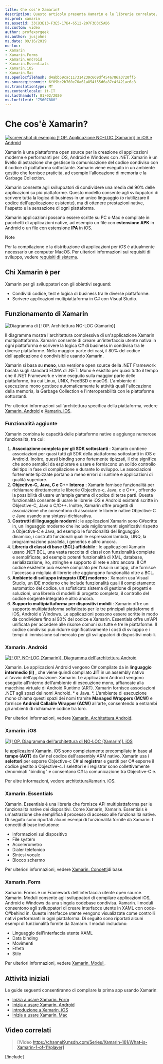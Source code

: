 ```yaml
---
title: Che cos'è Xamarin?
description: Questo articolo presenta Xamarin e le librerie correlate.
ms.prod: xamarin
ms.assetid: 33C83E13-F3E5-17B4-6512-207F3D3C5AB6
ms.custom: video
author: profexorgeek
ms.author: jusjohns
ms.date: 09/16/2019
no-loc:
- Xamarin
- Xamarin.Forms
- Xamarin.Android
- Xamarin.Essentials
- Xamarin.iOS
- Xamarin.Mac
ms.openlocfilehash: d4abb59cac117314239c669df454a786a3720ff5
ms.sourcegitcommit: 6f09bc2b760e76a61a854f55d6a87c4f421ac6c8
ms.translationtype: MT
ms.contentlocale: it-IT
ms.lasthandoff: 01/02/2020
ms.locfileid: "75607880"
---
```

# <a name="what-is-opno-locxamarin"></a>Che cos'è Xamarin?

[![screenshot di esempio [! OP. Applicazione NO-LOC (Xamarin)] in iOS e Android](what-is-xamarin-images/xamarin-app-cropped.png)](what-is-xamarin-images/xamarin-app.png#lightbox)

Xamarin è una piattaforma open source per la creazione di applicazioni moderne e performanti per iOS, Android e Windows con .NET. Xamarin è un livello di astrazione che gestisce la comunicazione del codice condiviso con il codice di piattaforma sottostante. Xamarin viene eseguito in un ambiente gestito che fornisce praticità, ad esempio l'allocazione di memoria e la Garbage Collection.

Xamarin consente agli sviluppatori di condividere una media del 90% delle applicazioni su più piattaforme. Questo modello consente agli sviluppatori di scrivere tutta la logica di business in un unico linguaggio (o riutilizzare il codice dell'applicazione esistente), ma di ottenere prestazioni native, l'aspetto e la sensazione di ogni piattaforma.

Xamarin applicazioni possono essere scritte su PC o Mac e compilate in pacchetti di applicazioni native, ad esempio un file con **estensione APK** in Android o un file con estensione **IPA** in iOS.

> [!NOTE]
> Per la compilazione e la distribuzione di applicazioni per iOS è attualmente necessario un computer MacOS. Per ulteriori informazioni sui requisiti di sviluppo, vedere [requisiti di sistema](~/cross-platform/get-started/requirements.md#macos-requirements).

## <a name="who-opno-locxamarin-is-for"></a>Chi Xamarin è per

Xamarin per gli sviluppatori con gli obiettivi seguenti:

- Condividi codice, test e logica di business tra le diverse piattaforme.
- Scrivere applicazioni multipiattaforma in C# con Visual Studio.

## <a name="how-opno-locxamarin-works"></a>Funzionamento di Xamarin

![Diagramma di [! OP. Architettura NO-LOC (Xamarin)]](what-is-xamarin-images/xamarin-architecture.png)

Il diagramma mostra l'architettura complessiva di un'applicazione Xamarin multipiattaforma. Xamarin consente di creare un'interfaccia utente nativa in ogni piattaforma e scrivere la logica C# di business in condivisa tra le diverse piattaforme. Nella maggior parte dei casi, il 80% del codice dell'applicazione è condivisibile usando Xamarin.

Xamarin si basa su **mono**, una versione open source della .NET Framework basata sugli standard ECMA di .NET. Mono è esistito per quasi tutto il tempo che il .NET Framework e viene eseguito sulla maggior parte delle piattaforme, tra cui Linux, UNIX, FreeBSD e macOS. L'ambiente di esecuzione mono gestisce automaticamente le attività quali l'allocazione della memoria, la Garbage Collection e l'interoperabilità con le piattaforme sottostanti.

Per ulteriori informazioni sull'architettura specifica della piattaforma, vedere [Xamarin. Android](#xamarinandroid) e [Xamarin. iOS](#xamarinios).

### <a name="added-features"></a>Funzionalità aggiunte

Xamarin combina le capacità delle piattaforme native e aggiunge numerose funzionalità, tra cui:

1. **Associazione completa per gli SDK sottostanti** : Xamarin contiene associazioni per quasi tutti gli SDK della piattaforma sottostanti in iOS e Android. Inoltre, questi binding sono fortemente tipizzati, il che significa che sono semplici da esplorare e usare e forniscono un solido controllo del tipo in fase di compilazione e durante lo sviluppo. Le associazioni fortemente tipizzate portano a meno errori di runtime e applicazioni di qualità superiore.
1. **Objective-C, Java, C e C++ Interop** : Xamarin fornisce funzionalità per richiamare direttamente le librerie Objective-c, Java, c e C++ , offrendo la possibilità di usare un'ampia gamma di codice di terze parti. Questa funzionalità consente di usare le librerie iOS e Android esistenti scritte in Objective-C, Java o C/C++. Inoltre, Xamarin offre progetti di associazione che consentono di associare le librerie native Objective-C e Java usando una sintassi dichiarativa.
1. **Costrutti di linguaggio moderni** : le applicazioni Xamarin sono C#scritte in, un linguaggio moderno che include miglioramenti significativi rispetto a Objective-C e Java, ad esempio le funzionalità del linguaggio dinamico, i costrutti funzionali quali le espressioni lambda, LINQ, la programmazione parallela, i generics e altro ancora.
1. **Libreria di classi di base (BCL) affidabile** : le applicazioni Xamarin usano .NET BCL, una vasta raccolta di classi con funzionalità complete e semplificate, ad esempio potenti funzionalità di XML, database, serializzazione, i/o, stringhe e supporto di rete e altro ancora. Il C# codice esistente può essere compilato per l'uso in un'app, che fornisce l'accesso a migliaia di librerie che aggiungono funzionalità oltre a BCL.
1. **Ambiente di sviluppo integrato (IDE) moderno** : Xamarin usa Visual Studio, un IDE moderno che include funzionalità quali il completamento automatico del codice, un sofisticato sistema di gestione di progetti e soluzioni, una libreria di modelli di progetto completa, il controllo del codice sorgente integrato e altro ancora.
1. **Supporto multipiattaforma per dispositivi mobili** : Xamarin offre un supporto multipiattaforma sofisticato per le tre principali piattaforme di iOS, Android e Windows. Le applicazioni possono essere scritte in modo da condividere fino al 90% del codice e Xamarin. Essentials offre un'API unificata per accedere alle risorse comuni su tutte e tre le piattaforme. Il codice condiviso può ridurre significativamente i costi di sviluppo e i tempi di immissione sul mercato per gli sviluppatori di dispositivi mobili.

### <a name="opno-locxamarinandroid"></a>Xamarin. Android

[![[! OP. NO-LOC (Xamarin)]. Diagramma dell'architettura Android](what-is-xamarin-images/android-architecture-cropped.png)](what-is-xamarin-images/android-architecture.png#lightbox)

Xamarin. Le applicazioni Android vengono C# compilate da in **linguaggio intermedio (il)** , che viene quindi compilato **JIT** in un assembly nativo all'avvio dell'applicazione. Xamarin. Le applicazioni Android vengono eseguite all'interno dell'ambiente di esecuzione mono, affiancate alla macchina virtuale di Android Runtime (ART). Xamarin fornisce associazioni .NET agli spazi dei nomi Android. * e Java. *. L'ambiente di esecuzione mono chiama questi spazi dei nomi tramite **Managed Wrappers (MCW)** e fornisce **Android Callable Wrapper (ACW)** all'arte, consentendo a entrambi gli ambienti di richiamare codice tra loro.

Per ulteriori informazioni, vedere [Xamarin. Architettura Android](~/android/internals/architecture.md).

### <a name="opno-locxamarinios"></a>Xamarin. iOS

[![[! OP. Diagramma dell'architettura di NO-LOC (Xamarin)]. iOS](what-is-xamarin-images/ios-architecture-cropped.png)](what-is-xamarin-images/ios-architecture.png#lightbox)

le applicazioni Xamarin. iOS sono completamente precompilate in base al **tempo (AOT)** da C# nel codice dell'assembly ARM nativo. Xamarin usa i **selettori** per esporre Objective-c C# ai **registrar** e gestiti per C# esporre il codice gestito a Objective-c. I selettori e i registrar sono collettivamente denominati "binding" e consentono C# la comunicazione tra Objective-C e.

Per altre informazioni, vedere [architetturaXamarin. iOS](~/ios/internals/architecture.md).

### <a name="opno-locxamarinessentials"></a>Xamarin. Essentials

Xamarin. Essentials è una libreria che fornisce API multipiattaforma per le funzionalità native dei dispositivi. Come Xamarin, Xamarin. Essentials è un'astrazione che semplifica il processo di accesso alle funzionalità native. Di seguito sono riportati alcuni esempi di funzionalità fornite da Xamarin. I concetti di base includono:

- Informazioni sul dispositivo
- File system
- Accelerometro
- Dialer telefonico
- Sintesi vocale
- Blocco schermo

Per ulteriori informazioni, vedere [Xamarin. Concetti](~/essentials/index.md)di base.

### <a name="opno-locxamarinforms"></a>Xamarin. Form

Xamarin. Forms è un Framework dell'interfaccia utente open source. Xamarin. Moduli consente agli sviluppatori di compilare applicazioni iOS, Android e Windows da una singola codebase condivisa. Xamarin. I moduli consentono agli sviluppatori di creare interfacce utente in XAML con code- C#behind in. Queste interfacce utente vengono visualizzate come controlli nativi performanti in ogni piattaforma. Di seguito sono riportati alcuni esempi di funzionalità fornite da Xamarin. I moduli includono:

- Linguaggio dell'interfaccia utente XAML
- Data binding
- Movimenti
- Effetti
- Stile

Per ulteriori informazioni, vedere [Xamarin. Moduli](~/xamarin-forms/index.yml).

## <a name="get-started"></a>Attività iniziali

Le guide seguenti consentiranno di compilare la prima app usando Xamarin:

- [Inizia a usare Xamarin. Form](~/xamarin-forms/index.yml)
- [Inizia a usare Xamarin. Android](~/android/index.yml)
- [Introduzione a Xamarin. iOS](~/ios/index.yml)
- [Inizia a usare Xamarin. Mac](~/mac/index.yml)

## <a name="related-video"></a>Video correlati

> [!Video https://channel9.msdn.com/Series/Xamarin-101/What-is-Xamarin-1-of-11/player]

[!include[](~/essentials/includes/xamarin-show-essentials.md)]
